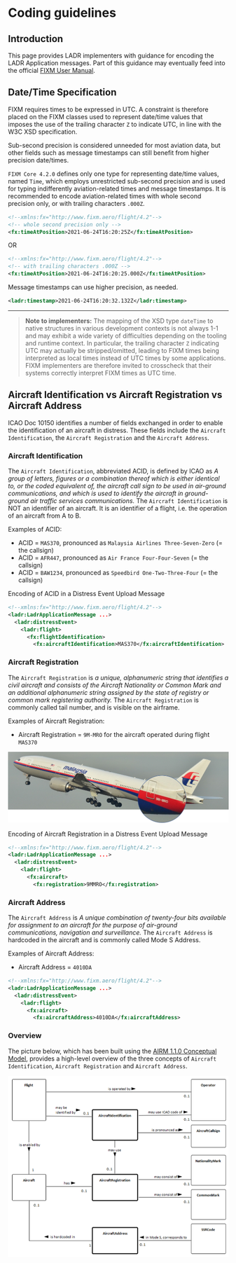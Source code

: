 # Coding guidelines

## Introduction
This page provides LADR implementers with guidance for encoding the LADR Application messages. Part of this guidance may eventually feed into the official [FIXM User Manual](https://docs.fixm.aero/).

## Date/Time Specification

FIXM requires times to be expressed in UTC. A constraint is therefore placed on the FIXM classes used to represent date/time values that
imposes the use of the trailing character `Z` to indicate UTC, in line with the W3C XSD specification.

Sub-second precision is considered unneeded for most aviation data, but other fields such as message timestamps 
can still benefit from higher precision date/times.

`FIXM Core 4.2.0` defines only one type for representing date/time values, named `Time`, which employs unrestricted sub-second precision and 
is used for typing indifferently aviation-related times and message timestamps. It is recommended to encode aviation-related times with whole 
second precision only, or with trailing characters `.000Z`. 

```xml
<!--xmlns:fx="http://www.fixm.aero/flight/4.2"-->	
<!-- whole second precision only -->
<fx:timeAtPosition>2021-06-24T16:20:25Z</fx:timeAtPosition>
```
OR 

```xml
<!--xmlns:fx="http://www.fixm.aero/flight/4.2"-->	
<!-- with trailing characters .000Z -->
<fx:timeAtPosition>2021-06-24T16:20:25.000Z</fx:timeAtPosition>
```

Message timestamps can use higher precision, as needed.

```xml
<ladr:timestamp>2021-06-24T16:20:32.132Z</ladr:timestamp>
```

---

> **Note to implementers:** The mapping of the XSD type `dateTime` to native structures in various development contexts is not always 1-1 
> and may exhibit a wide variety of difficulties depending on the tooling and runtime context. In particular, the trailing character `Z` indicating 
> UTC may actually be stripped/omitted, leading to FIXM times being interpreted as local times instead of UTC times by some applications. 
> FIXM implementers are therefore invited to crosscheck that their systems correctly interpret FIXM times as UTC time.


## Aircraft Identification vs Aircraft Registration vs Aircraft Address

ICAO Doc 10150 identifies a number of fields exchanged in order to enable the identification of an aircraft in distress. These fields include the `Aircraft Identification`, the `Aircraft Registration` and the `Aircraft Address`.

### Aircraft Identification

The `Aircraft Identification`, abbreviated ACID, is defined by ICAO as *A group of letters, figures or a combination thereof which is either identical to, or the coded equivalent of, the aircraft call sign to be used in air-ground communications, and which is used to identify the aircraft in ground-ground air traffic services communications.* The `Aircraft Identification` is NOT an identifier of an aircraft. It is an identifier of a flight, i.e. the operation of an aircraft from A to B. 

Examples of ACID: 
- ACID = `MAS370`, pronounced as `Malaysia Airlines Three-Seven-Zero` (= the callsign)
- ACID = `AFR447`, pronounced as `Air France Four-Four-Seven` (= the callsign)
- ACID = `BAW1234`, pronounced as `Speedbird One-Two-Three-Four` (= the callsign)

Encoding of ACID in a Distress Event Upload Message

```xml
<!--xmlns:fx="http://www.fixm.aero/flight/4.2"-->	
<ladr:LadrApplicationMessage ...>
  <ladr:distressEvent>
    <ladr:flight>
      <fx:flightIdentification>
        <fx:aircraftIdentification>MAS370</fx:aircraftIdentification>
```

### Aircraft Registration

The `Aircraft Registration` is *a unique, alphanumeric string that identifies a civil aircraft and consists of the Aircraft Nationality or Common Mark and an additional alphanumeric string assigned by the state of registry or common mark registering authority.* The `Aircraft Registration` is commonly called tail number, and is visible on the airframe. 

Examples of Aircraft Registration: 
- Aircraft Registration = `9M-MRO` for the aircraft operated during flight `MAS370`

![Aircraft Registration 9MMRO](./media/MH370_aircraft_reg.png)

Encoding of Aircraft Registration in a Distress Event Upload Message

```xml
<!--xmlns:fx="http://www.fixm.aero/flight/4.2"-->	
<ladr:LadrApplicationMessage ...>
  <ladr:distressEvent>
    <ladr:flight>
      <fx:aircraft>
        <fx:registration>9MMRO</fx:registration>
```

### Aircraft Address

The `Aircraft Address` is *A unique combination of twenty-four bits available for assignment to an aircraft for the purpose of air-ground communications, navigation and surveillance.* The `Aircraft Address` is hardcoded in the aircraft and is commonly called Mode S Address.

Examples of Aircraft Address: 
- Aircraft Address = `4010DA`

```xml
<!--xmlns:fx="http://www.fixm.aero/flight/4.2"-->	
<ladr:LadrApplicationMessage ...>
  <ladr:distressEvent>
    <ladr:flight>
      <fx:aircraft>
        <fx:aircraftAddress>4010DA</fx:aircraftAddress>
```

### Overview

The picture below, which has been built using the [AIRM 1.1.0 Conceptual Model](https://airm.aero/developers/downloads), provides a high-level overview of the three concepts of `Aircraft Identification`, `Aircraft Registration` and `Aircraft Address`.

![Overview](./media/aircraft_id_reg_address_from_AIRM.png)



